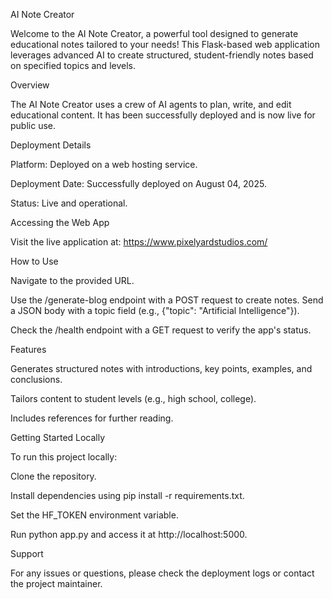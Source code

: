 AI Note Creator

Welcome to the AI Note Creator, a powerful tool designed to generate educational notes tailored to your needs! This Flask-based web application leverages advanced AI to create structured, student-friendly notes based on specified topics and levels.

Overview

The AI Note Creator uses a crew of AI agents to plan, write, and edit educational content. It has been successfully deployed and is now live for public use.

Deployment Details





Platform: Deployed on a web hosting service.



Deployment Date: Successfully deployed on August 04, 2025.



Status: Live and operational.

Accessing the Web App

Visit the live application at: https://www.pixelyardstudios.com/

How to Use





Navigate to the provided URL.



Use the /generate-blog endpoint with a POST request to create notes. Send a JSON body with a topic field (e.g., {"topic": "Artificial Intelligence"}).



Check the /health endpoint with a GET request to verify the app's status.

Features





Generates structured notes with introductions, key points, examples, and conclusions.



Tailors content to student levels (e.g., high school, college).



Includes references for further reading.

Getting Started Locally

To run this project locally:





Clone the repository.



Install dependencies using pip install -r requirements.txt.



Set the HF_TOKEN environment variable.



Run python app.py and access it at http://localhost:5000.

Support

For any issues or questions, please check the deployment logs or contact the project maintainer.

